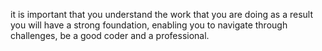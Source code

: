 it is important that you understand the work that you are doing as a result you will have a strong foundation, enabling you to navigate through challenges, be a good coder and a professional.